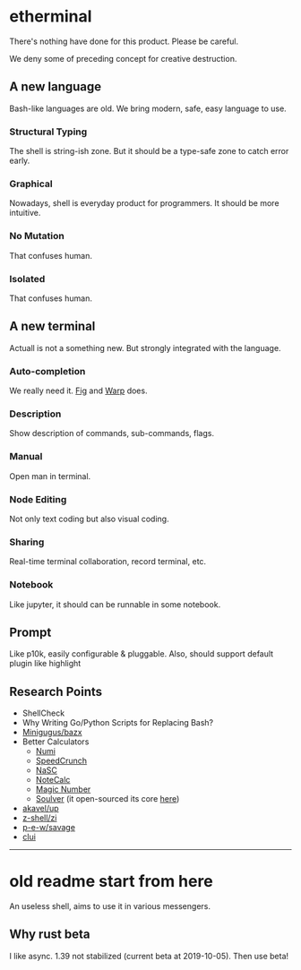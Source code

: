 # etherminal

There's nothing have done for this product. Please be careful.

We deny some of preceding concept for creative destruction.

## A new language

Bash-like languages are old. We bring modern, safe, easy language to use.

### Structural Typing

The shell is string-ish zone. But it should be a type-safe zone to catch error early.

### Graphical

Nowadays, shell is everyday product for programmers. It should be more intuitive.

### No Mutation

That confuses human.

### Isolated

That confuses human.

## A new terminal

Actuall is not a something new. But strongly integrated with the language.

### Auto-completion

We really need it. [Fig](https://fig.io) and [Warp](https://warp.dev) does.

### Description

Show description of commands, sub-commands, flags.

### Manual

Open man in terminal.

### Node Editing

Not only text coding but also visual coding.

### Sharing

Real-time terminal collaboration, record terminal, etc.

### Notebook

Like jupyter, it should can be runnable in some notebook.

## Prompt

Like p10k, easily configurable & pluggable.
Also, should support default plugin like highlight

## Research Points

- ShellCheck
- Why Writing Go/Python Scripts for Replacing Bash?
- [Minigugus/bazx](https://github.com/Minigugus/bazx)
- Better Calculators
  - [Numi](https://numi.app/)
  - [SpeedCrunch](https://speedcrunch.org/)
  - [NaSC](https://parnold-x.github.io/nasc/)
  - [NoteCalc](https://bbodi.github.io/notecalc3/)
  - [Magic Number](https://www.magicnumber.app/)
  - [Soulver](https://soulver.app/) (it open-sourced its core [here](https://github.com/soulverteam/SoulverCore))
- [akavel/up](https://github.com/akavel/up)
- [z-shell/zi](https://github.com/z-shell/zi)
- [p-e-w/savage](https://github.com/p-e-w/savage)
- [clui](https://blog.replit.com/clui)

---

# old readme start from here

An useless shell, aims to use it in various messengers.

## Why rust beta

I like async.
1.39 not stabilized (current beta at 2019-10-05).
Then use beta!
